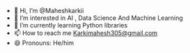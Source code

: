 - 👋 Hi, I’m @Maheshkarkii
- 👀 I’m interested in AI , Data Science And Machine Learning
- 🌱 I’m currently learning Python libraries
- 📫 How to reach me  Karkimahesh305@gmail.com
- 😄 Pronouns: He/him
  


<!---
Maheshkarkii/Maheshkarkii is a ✨ special ✨ repository because its `README.md` (this file) appears on your GitHub profile.
You can click the Preview link to take a look at your changes.
--->

